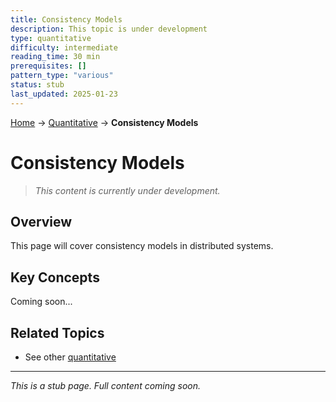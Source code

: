 ```yaml
---
title: Consistency Models
description: This topic is under development
type: quantitative
difficulty: intermediate
reading_time: 30 min
prerequisites: []
pattern_type: "various"
status: stub
last_updated: 2025-01-23
---
```


<!-- Navigation -->
[Home](../introduction/index.md) → [Quantitative](index.md) → **Consistency Models**

# Consistency Models

> *This content is currently under development.*

## Overview

This page will cover consistency models in distributed systems.

## Key Concepts

Coming soon...

## Related Topics

- See other [quantitative](index.md)

---

*This is a stub page. Full content coming soon.*
